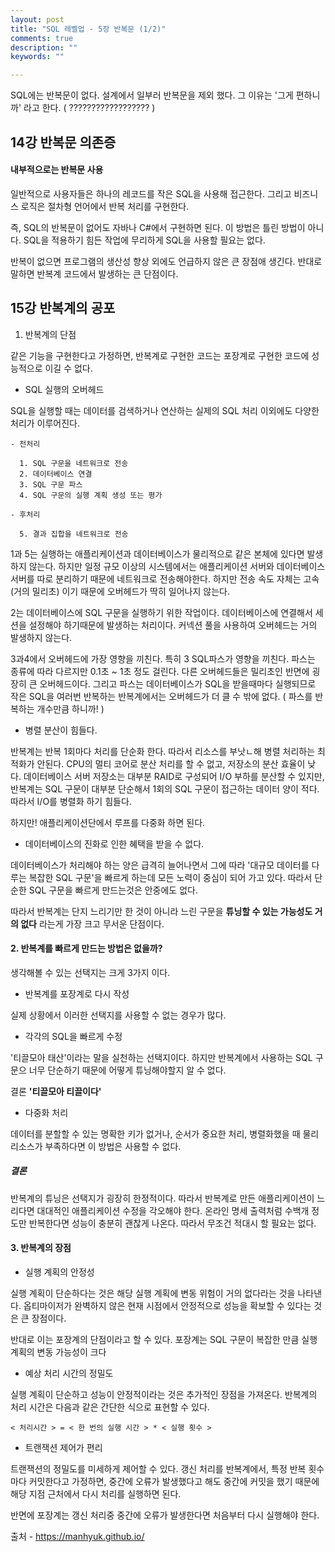 ```yaml
---
layout: post
title: "SQL 레벨업 - 5장 반복문 (1/2)"
comments: true
description: ""
keywords: ""

---
```




SQL에는 반복문이 없다. 설계에서 일부러 반복문을 제외 했다. 그 이유는 '그게 편하니까' 라고 한다. ( ?????????????????? )



## 14강 반복문 의존증



#### 내부적으로는 반복문 사용

일반적으로 사용자들은 하나의 레코드를 작은 SQL을 사용해 접근한다. 그리고 비즈니스 로직은 절차형 언어에서 반복 처리를 구현한다.

즉, SQL의 반복문이 없어도 자바나 C#에서 구현하면 된다. 이 방법은 틀린 방법이 아니다. SQL을 적용하기 힘든 작업에 무리하게 SQL을 사용할 필요는 없다. 



반복이 없으면 프로그램의 생산성 향상 외에도 언급하지 않은 큰 장점애 생긴다. 반대로 말하면 반복계 코드에서 발생하는 큰 단점이다.



## 15강 반복계의 공포



1. 반복계의 단점

같은 기능을 구현한다고 가정하면, 반복계로 구현한 코드는 포장계로 구현한 코드에 성능적으로 이길 수 없다.

- SQL 실행의 오버헤드

SQL을 실행할 때는 데이터를 검색하거나 연산하는 실제의 SQL 처리 이외에도 다양한 처리가 이루어진다.

```
- 전처리

  1. SQL 구문을 네트워크로 전송
  2. 데이터베이스 연결
  3. SQL 구문 파스
  4. SQL 구문의 실행 계획 생성 또는 평가

- 후처리

  5. 결과 집합을 네트워크로 전송
```



1과 5는 실행하는 애플리케이션과 데이터베이스가 물리적으로 같은 본체에 있다면 발생하지 않는다. 하지만 일정 규모 이상의 시스템에서는 애플리케이션 서버와 데이터베이스 서버를 따로 분리하기 때문에 네트워크로 전송해야한다. 하지만 전송 속도 자체는 고속(거의 밀리초) 이기 때문에 오버헤드가 딱히 일어나지 않는다.



2는 데이터베이스에 SQL 구문을 실행하기 위한 작업이다. 데이터베이스에 연결해서 세션을 설정해야 하기때문에 발생하는 처리이다. 커넥션 풀을 사용하여 오버헤드는 거의 발생하지 않는다.



3과4에서 오버헤드에 가장 영향을 끼친다. 특히 3 SQL파스가 영향을 끼친다. 파스는 종류에 따라 다르지만 0.1초 ~ 1초 정도 걸린다. 다른 오버헤드들은 밀리초인 반면에 굉장히 큰 오버헤드이다. 그리고 파스는 데이터베이스가 SQL을 받을때마다 실행되므로 작은 SQL을 여러번 반복하는 반복계에서는 오버헤드가 더 클 수 밖에 없다. ( 파스를 반복하는 개수만큼 하니까! )



- 병렬 분산이 힘들다.

반복계는 반복 1회마다 처리를 단순화 한다. 따라서 리소스를 부낫ㄴ해 병렬 처리하는 최적화가 안된다. CPU의 멀티 코어로 분산 처리를 할 수 없고, 저장소의 분산 효율이 낮다. 데이터베이스 서버 저장소는 대부분 RAID로 구성되어 I/O 부하를 분산할 수 있지만, 반복계는 SQL 구문이 대부분 단순해서 1회의 SQL 구문이 접근하는 데이터 양이 적다. 따라서 I/O를 병렬화 하기 힘들다.

하지만! 애플리케이션단에서 루프를 다중화 하면 된다.



- 데이터베이스의 진화로 인한 혜택을 받을 수 없다.

데이터베이스가 처리해야 하는 양은 급격히 늘어나면서 그에 따라 '대규모 데이터를 다루는 복잡한 SQL 구문'을 빠르게 하는데 모든 노력이 중심이 되어 가고 있다. 따라서 단순한 SQL 구문을 빠르게 만드는것은 안중에도 없다. 



따라서 반복계는 단지 느리기만 한 것이 아니라 느린 구문을 **튜닝할 수 있는 가능성도 거의 없다** 라는게 가장 크고 무서운 단점이다.



#### 2. 반복계를 빠르게 만드는 방법은 없을까?

생각해볼 수 있는 선택지는 크게 3가지 이다.



- 반복계를 포장계로 다시 작성

실제 상황에서 이러한 선택지를 사용할 수 없는 경우가 많다.

- 각각의 SQL을 빠르게 수정

'티끌모아 태산'이라는 말을 실천하는 선택지이다. 하지만 반복계에서 사용하는 SQL 구문으 너무 단순하기 때문에 어떻게 튜닝해야할지 알 수 없다. 

결론 **'티끌모아 티끌이다'** 



- 다중화 처리

데이터를 분할할 수 있는 명확한 키가 없거나, 순서가 중요한 처리, 병렬화했을 때 물리 리소스가 부족하다면 이 방법은 사용할 수 없다.



##### 결론

반복계의 튜닝은 선택지가 굉장히 한정적이다. 따라서 반복계로 만든 애플리케이션이 느리다면 대대적인 애플리케이션 수정을 각오해야 한다. 온라인 명세 출력처럼 수백개 정도만 반복한다면 성능이 충분히 괜찮게 나온다. 따라서 무조건 적대시 할 필요는 없다.



#### 3. 반복계의 장점



- 실행 계획의 안정성

실행 계획이 단순하다는 것은 해당 실행 계획에 변동 위험이 거의 없다라는 것을 나타낸다. 옵티마이저가 완벽하지 않은 현재 시점에서 안정적으로 성능을 확보할 수 있다는 것은 큰 장점이다.

반대로 이는 포장계의 단점이라고 할 수 있다. 포장계는 SQL 구문이 복잡한 만큼 실행 계획의 변동 가능성이 크다

- 예상 처리 시간의 정밀도

실행 계획이 단순하고 성능이 안정적이라는 것은 추가적인 장점을 가져온다. 반복계의 처리 시간은 다음과 같은 간단한 식으로 표현할 수 있다.

```
< 처리시간 > = < 한 번의 실행 시간 > * < 실행 횟수 >
```



- 트랜잭션 제어가 편리

트랜잭션의 정밀도를 미세하게 제어할 수 있다. 갱신 처리를 반복계에서, 특정 반복 횟수마다 커밋한다고 가정하면, 중간에 오류가 발생했다고 해도 중간에 커밋을 했기 때문에 해당 지점 근처에서 다시 처리를 실행하면 된다.

반면에 포장계는 갱신 처리중 중간에 오류가 발생한다면 처음부터 다시 실행해야 한다.


출처 - https://manhyuk.github.io/





